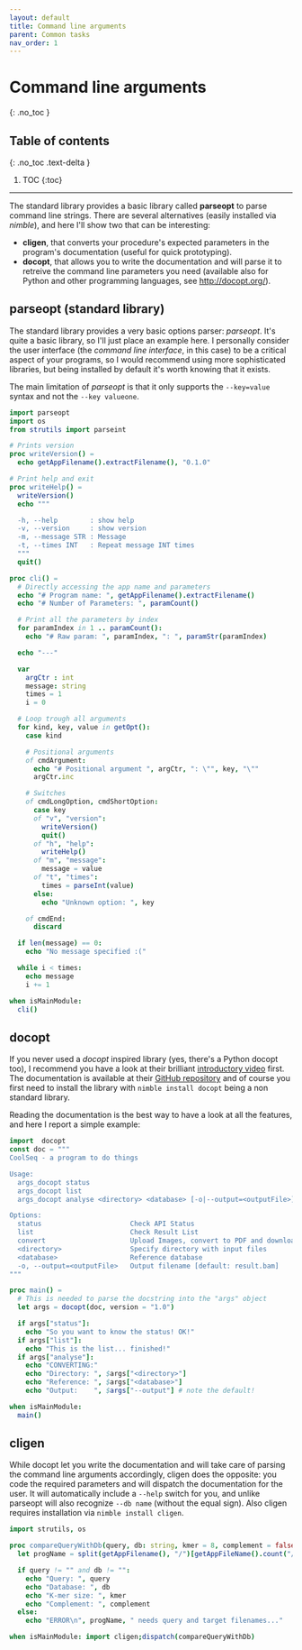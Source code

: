 ```yaml
---
layout: default
title: Command line arguments
parent: Common tasks
nav_order: 1
---
```


# Command line arguments
{: .no_toc }

## Table of contents
{: .no_toc .text-delta }

1. TOC
{:toc}

---

The standard library provides a basic library called **parseopt** to parse command line strings.
There are several alternatives (easily installed via _nimble_),
and here I'll show two that can be interesting:

 - **cligen**, that converts your procedure's expected parameters in the program's documentation (useful for quick prototyping).
 - **docopt**, that allows you to write the documentation and will parse it to retreive the command line parameters you need (available also for Python and other programming languages, see http://docopt.org/).

## parseopt (standard library)

The standard library provides a very basic options parser: _parseopt_.
It's quite a basic library, so I'll just place an example here. I personally
consider the user interface (the _command line interface_, in this case) to
be a critical aspect of your programs, so I would recommend using more sophisticated
libraries, but being installed by default it's worth knowing that it exists.

The main limitation of _parseopt_ is that it only supports the `--key=value` syntax and not the `--key valueone`.

```nim
import parseopt
import os
from strutils import parseint

# Prints version
proc writeVersion() =
  echo getAppFilename().extractFilename(), "0.1.0"

# Print help and exit
proc writeHelp() =
  writeVersion()
  echo """

  -h, --help        : show help
  -v, --version     : show version
  -m, --message STR : Message
  -t, --times INT   : Repeat message INT times
  """
  quit()

proc cli() =
  # Directly accessing the app name and parameters
  echo "# Program name: ", getAppFilename().extractFilename()
  echo "# Number of Parameters: ", paramCount()

  # Print all the parameters by index
  for paramIndex in 1 .. paramCount():    
    echo "# Raw param: ", paramIndex, ": ", paramStr(paramIndex)

  echo "---"

  var
    argCtr : int
    message: string
    times = 1
    i = 0

  # Loop trough all arguments
  for kind, key, value in getOpt():
    case kind

    # Positional arguments
    of cmdArgument:
      echo "# Positional argument ", argCtr, ": \"", key, "\""
      argCtr.inc

    # Switches
    of cmdLongOption, cmdShortOption:
      case key
      of "v", "version":
        writeVersion()
        quit()
      of "h", "help":
        writeHelp()
      of "m", "message":
        message = value
      of "t", "times":
        times = parseInt(value)
      else:
        echo "Unknown option: ", key

    of cmdEnd:
      discard

  if len(message) == 0:
    echo "No message specified :("

  while i < times:
    echo message
    i += 1

when isMainModule:
  cli()
```

## docopt


If you never used a _docopt_ inspired library (yes, there's a Python docopt too),
I recommend you have a look at their brilliant
[introductory video](https://www.youtube.com/watch?v=pXhcPJK5cMc#action=share) first.
The documentation is available at their [GitHub repository](https://github.com/docopt/docopt.nim)
and of course you
first need to install the library with `nimble install docopt` being a non standard library.

Reading the documentation is the best way to have a look at all the features,
and here I report a simple example:

```nim
import  docopt
const doc = """
CoolSeq - a program to do things

Usage:
  args_docopt status
  args_docopt list
  args_docopt analyse <directory> <database> [-o|--output=<outputFile>]

Options:
  status                      Check API Status
  list                        Check Result List
  convert                     Upload Images, convert to PDF and download result.pdf
  <directory>                 Specify directory with input files
  <database>                  Reference database
  -o, --output=<outputFile>   Output filename [default: result.bam]
"""

proc main() =
  # This is needed to parse the docstring into the "args" object
  let args = docopt(doc, version = "1.0")

  if args["status"]:
    echo "So you want to know the status! OK!"
  if args["list"]:
    echo "This is the list... finished!"
  if args["analyse"]:
    echo "CONVERTING:"
    echo "Directory: ", $args["<directory>"]
    echo "Reference: ", $args["<database>"]
    echo "Output:    ", $args["--output"] # note the default!

when isMainModule:
  main()
```

## cligen

While docopt let you write the documentation and will take care of parsing
the command line arguments accordingly, cligen does the opposite:
you code the required parameters and will dispatch the documentation for the user.
It will automatically include a `--help` switch for you, and unlike parseopt will
also recognize `--db name` (without the equal sign).
Also cligen requires installation via `nimble install cligen`.

```nim
import strutils, os

proc compareQueryWithDb(query, db: string, kmer = 8, complement = false) =
  let progName = split(getAppFilename(), "/")[getAppFileName().count("/")]

  if query != "" and db != "":
    echo "Query: ", query
    echo "Database: ", db
    echo "K-mer size: ", kmer
    echo "Complement: ", complement
  else:
    echo "ERROR\n", progName, " needs query and target filenames..."

when isMainModule: import cligen;dispatch(compareQueryWithDb)
```
